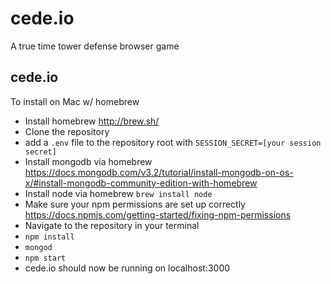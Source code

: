 # cede.io
A true time tower defense browser game

## cede.io
To install on Mac w/ homebrew

- Install homebrew http://brew.sh/
- Clone the repository
- add a `.env` file to the repository root with `SESSION_SECRET=[your session secret]`
- Install mongodb via homebrew https://docs.mongodb.com/v3.2/tutorial/install-mongodb-on-os-x/#install-mongodb-community-edition-with-homebrew
- Install node via homebrew `brew install node`
- Make sure your npm permissions are set up correctly https://docs.npmjs.com/getting-started/fixing-npm-permissions
- Navigate to the repository in your terminal
- `npm install`
- `mongod`
- `npm start`
- cede.io should now be running on localhost:3000
